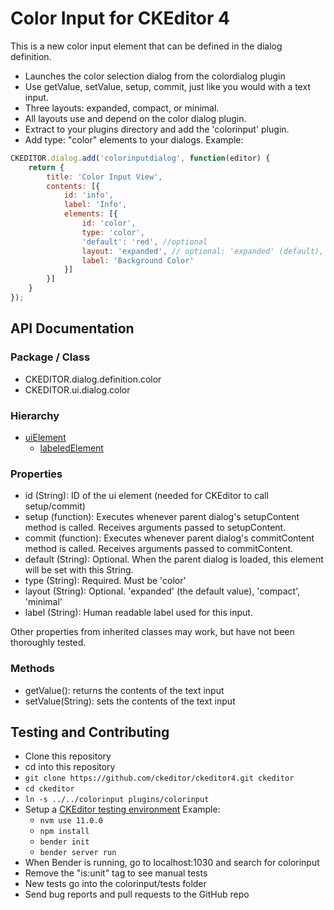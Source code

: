 # Color Input for CKEditor 4

This is a new color input element that can be defined in the dialog definition.

*  Launches the color selection dialog from the colordialog plugin
*  Use getValue, setValue, setup, commit, just like you would with a text input.
*  Three layouts: expanded, compact, or minimal.
*  All layouts use and depend on the color dialog plugin.
*  Extract to your plugins directory and add the 'colorinput' plugin.
*  Add type: "color" elements to your dialogs. Example:

```javascript
CKEDITOR.dialog.add('colorinputdialog', function(editor) {
    return {
        title: 'Color Input View',
        contents: [{
            id: 'info',
            label: 'Info',
            elements: [{
                id: 'color',
                type: 'color',
                'default': 'red', //optional
                layout: 'expanded', // optional: 'expanded' (default), 'compact', or 'minimal'
                label: 'Background Color'
            }]
        }]
    }
});
```

## API Documentation

### Package / Class

* CKEDITOR.dialog.definition.color
* CKEDITOR.ui.dialog.color

### Hierarchy

- [uiElement](https://ckeditor.com/docs/ckeditor4/latest/api/CKEDITOR_dialog_definition_uiElement.html)
  - [labeledElement](https://ckeditor.com/docs/ckeditor4/latest/api/CKEDITOR_dialog_definition_labeledElement.html)

### Properties

* id (String): ID of the ui element (needed for CKEditor to call setup/commit)
* setup (function): Executes whenever parent dialog's setupContent method is called. Receives arguments passed to setupContent.
* commit (function): Executes whenever parent dialog's commitContent method is called. Receives arguments passed to commitContent.
* default (String): Optional. When the parent dialog is loaded, this element will be set with this String.
* type (String): Required. Must be 'color'
* layout (String): Optional. 'expanded' (the default value), 'compact', 'minimal'
* label (String): Human readable label used for this input.

Other properties from inherited classes may work, but have not been thoroughly tested.

### Methods

* getValue(): returns the contents of the text input
* setValue(String): sets the contents of the text input

## Testing and Contributing

* Clone this repository
* cd into this repository
* `git clone https://github.com/ckeditor/ckeditor4.git ckeditor`
* `cd ckeditor`
* `ln -s ../../colorinput plugins/colorinput`
* Setup a [CKEditor testing environment](https://ckeditor.com/docs/ckeditor4/latest/guide/dev_tests.html) Example:
  * `nvm use 11.0.0`
  * `npm install`
  * `bender init`
  * `bender server run`
* When Bender is running, go to localhost:1030 and search for colorinput
* Remove the "is:unit" tag to see manual tests
* New tests go into the colorinput/tests folder
* Send bug reports and pull requests to the GitHub repo
